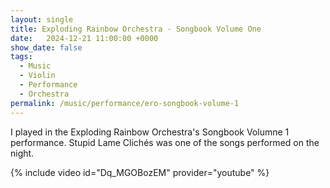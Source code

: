 ```yaml
---
layout: single
title: Exploding Rainbow Orchestra - Songbook Volume One
date:   2024-12-21 11:00:00 +0000
show_date: false
tags: 
  - Music
  - Violin
  - Performance
  - Orchestra
permalink: /music/performance/ero-songbook-volume-1
---
```


I played in the Exploding Rainbow Orchestra's Songbook Volumne 1 performance.
Stupid Lame Clichés was one of the songs performed on the night.

{% include video id="Dq_MGOBozEM" provider="youtube" %}
